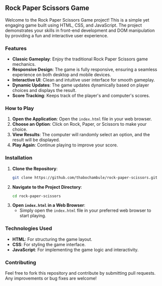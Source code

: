 ## Rock Paper Scissors Game

Welcome to the Rock Paper Scissors Game project! This is a simple yet engaging game built using HTML, CSS, and JavaScript. The project demonstrates your skills in front-end development and DOM manipulation by providing a fun and interactive user experience.

### Features
- **Classic Gameplay**: Enjoy the traditional Rock Paper Scissors game mechanics.
- **Responsive Design**: The game is fully responsive, ensuring a seamless experience on both desktop and mobile devices.
- **Interactive UI**: Clean and intuitive user interface for smooth gameplay.
- **Dynamic Updates**: The game updates dynamically based on player choices and displays the result.
- **Score Tracking**: Keeps track of the player's and computer's scores.

### How to Play
1. **Open the Application**: Open the `index.html` file in your web browser.
2. **Choose an Option**: Click on Rock, Paper, or Scissors to make your choice.
3. **View Results**: The computer will randomly select an option, and the result will be displayed.
4. **Play Again**: Continue playing to improve your score.

### Installation
1. **Clone the Repository**:
   ```bash
   git clone https://github.com/thabochambule/rock-paper-scissors.git
   ```
2. **Navigate to the Project Directory**:
   ```bash
   cd rock-paper-scissors
   ```
3. **Open `index.html` in a Web Browser**:
   - Simply open the `index.html` file in your preferred web browser to start playing.

### Technologies Used
- **HTML**: For structuring the game layout.
- **CSS**: For styling the game interface.
- **JavaScript**: For implementing the game logic and interactivity.

### Contributing
Feel free to fork this repository and contribute by submitting pull requests. Any improvements or bug fixes are welcome!
